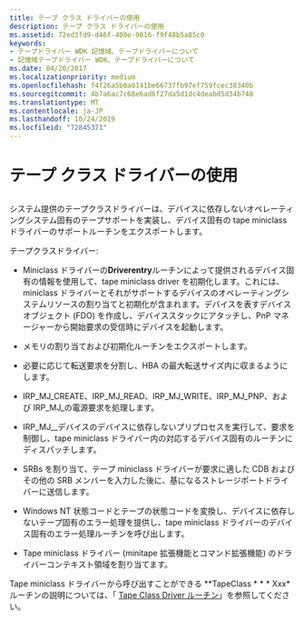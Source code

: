 ```yaml
---
title: テープ クラス ドライバーの使用
description: テープ クラス ドライバーの使用
ms.assetid: 72ed3fd9-d46f-400e-9816-f9f48b5a85c0
keywords:
- テープドライバー WDK 記憶域、テープドライバーについて
- 記憶域テープドライバー WDK、テープドライバーについて
ms.date: 04/20/2017
ms.localizationpriority: medium
ms.openlocfilehash: f4f26a5b0a0141be66737fb97ef759fcec38340b
ms.sourcegitcommit: 4b7a6ac7c68e6ad6f27da5d1dc4deabd5d34b748
ms.translationtype: MT
ms.contentlocale: ja-JP
ms.lasthandoff: 10/24/2019
ms.locfileid: "72845371"
---
```

# <a name="using-the-tape-class-driver"></a>テープ クラス ドライバーの使用


## <span id="ddk_using_the_tape_class_driver_kg"></span><span id="DDK_USING_THE_TAPE_CLASS_DRIVER_KG"></span>


システム提供のテープクラスドライバーは、デバイスに依存しないオペレーティングシステム固有のテープサポートを実装し、デバイス固有の tape miniclass ドライバーのサポートルーチンをエクスポートします。

テープクラスドライバー:

-   Miniclass ドライバーの**Driverentry**ルーチンによって提供されるデバイス固有の情報を使用して、tape miniclass driver を初期化します。これには、miniclass ドライバーとそれがサポートするデバイスのオペレーティングシステムリソースの割り当てと初期化が含まれます。デバイスを表すデバイスオブジェクト (FDO) を作成し、デバイススタックにアタッチし、PnP マネージャーから開始要求の受信時にデバイスを起動します。

-   メモリの割り当ておよび初期化ルーチンをエクスポートします。

-   必要に応じて転送要求を分割し、HBA の最大転送サイズ内に収まるようにします。

-   IRP\_MJ\_CREATE、IRP\_MJ\_READ、IRP\_MJ\_WRITE、IRP\_MJ\_PNP、および IRP\_MJ\_の電源要求を処理します。

-   IRP\_MJ\_\_デバイスのデバイスに依存しないプリプロセスを実行して、要求を制御し、tape miniclass ドライバー内の対応するデバイス固有のルーチンにディスパッチします。

-   SRBs を割り当て、テープ miniclass ドライバーが要求に適した CDB およびその他の SRB メンバーを入力した後に、基になるストレージポートドライバーに送信します。

-   Windows NT 状態コードとテープの状態コードを変換し、デバイスに依存しないテープ固有のエラー処理を提供し、tape miniclass ドライバーのデバイス固有のエラー処理ルーチンを呼び出します。

-   Tape miniclass ドライバー (minitape 拡張機能とコマンド拡張機能) のドライバーコンテキスト領域を割り当てます。

Tape miniclass ドライバーから呼び出すことができる **TapeClass * * * Xxx*ルーチンの説明については、「 [Tape Class Driver ルーチン](https://docs.microsoft.com/windows-hardware/drivers/ddi/index)」を参照してください。

 

 




